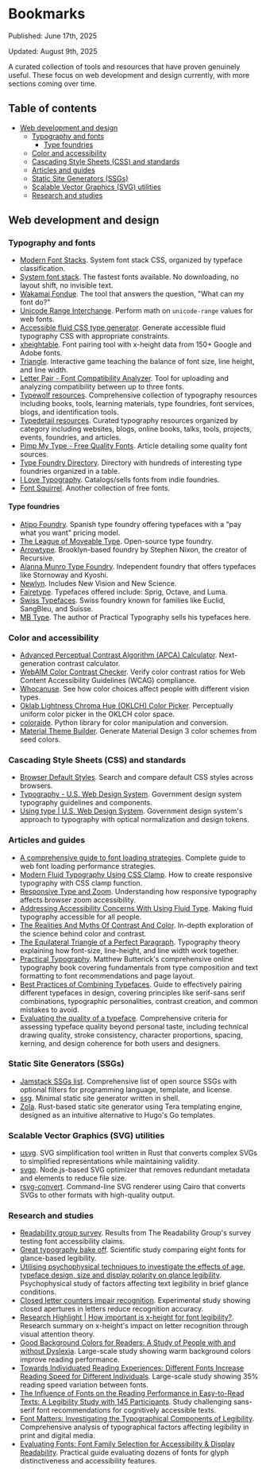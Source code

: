 # Bookmarks

Published: June 17th, 2025

Updated: August 9th, 2025

A curated collection of tools and resources that have proven genuinely
useful. These focus on web development and design currently, with more
sections coming over time.

## Table of contents

<!-- mtoc-start -->

- [Web development and design](#web-development-and-design)
  - [Typography and fonts](#typography-and-fonts)
    - [Type foundries](#type-foundries)
  - [Color and accessibility](#color-and-accessibility)
  - [Cascading Style Sheets (CSS) and standards](#cascading-style-sheets-css-and-standards)
  - [Articles and guides](#articles-and-guides)
  - [Static Site Generators (SSGs)](#static-site-generators-ssgs)
  - [Scalable Vector Graphics (SVG) utilities](#scalable-vector-graphics-svg-utilities)
  - [Research and studies](#research-and-studies)

<!-- mtoc-end -->

## Web development and design

### Typography and fonts

- [Modern Font Stacks](https://modernfontstacks.com). System font stack
  CSS, organized by typeface classification.
- [System font stack](https://systemfontstack.com). The fastest fonts
  available. No downloading, no layout shift, no invisible text.
- [Wakamai Fondue](https://wakamaifondue.com/). The tool that answers
  the question, "What can my font do?"
- [Unicode Range Interchange](https://www.zachleat.com/unicode-range-interchange).
  Perform math on `unicode-range` values for web fonts.
- [Accessible fluid CSS type generator](https://fluid.style/). Generate
  accessible fluid typography CSS with appropriate constraints.
- [xheightable](https://www.xheightable.com/app/).
  Font pairing tool with x-height data from 150+ Google and Adobe
  fonts.
- [Triangle](https://betterwebtype.com/triangle/). Interactive game
  teaching the balance of font size, line height, and line width.
- [Letter Pair - Font Compatibility
  Analyzer](https://letter-pair.vercel.app/analyze). Tool for uploading
  and analyzing compatibility between up to three fonts.
- [Typewolf resources](https://typewolf.com/resources). Comprehensive
  collection of typography resources including books, tools, learning
  materials, type foundries, font services, blogs, and identification
  tools.
- [Typedetail resources](https://typedetail.com/resources). Curated
  typography resources organized by category including websites, blogs,
  online books, talks, tools, projects, events, foundries, and articles.
- [Pimp My Type - Free Quality
  Fonts](https://pimpmytype.com/free-quality-fonts/). Article detailing
  some quality font sources.
- [Type Foundry Directory](https://typefoundry.directory/). Directory
  with hundreds of interesting type foundries organized in a table.
- [I Love Typography](https://fonts.ilovetypography.com/).
  Catalogs/sells fonts from indie foundries.
- [Font Squirrel](https://www.fontsquirrel.com/). Another collection of
  free fonts.

#### Type foundries

- [Atipo Foundry](https://www.atipofoundry.com/). Spanish type foundry
  offering typefaces with a "pay what you want" pricing model.
- [The League of Moveable
  Type](https://www.theleagueofmoveabletype.com/). Open-source type
  foundry.
- [Arrowtype](https://www.arrowtype.com/). Brooklyn-based foundry by
  Stephen Nixon, the creator of Recursive.
- [Alanna Munro Type Foundry](https://www.alannamunro.com/). Independent
  foundry that offers typefaces like Stornoway and Kyoshi.
- [Newlyn](https://newlyn.com/). Includes New Vision and New Science.
- [Fairetype](https://www.fairetype.com/). Typefaces offered include:
  Sprig, Octave, and Luma.
- [Swiss Typefaces](https://www.swisstypefaces.com/). Swiss foundry
  known for families like Euclid, SangBleu, and Suisse.
- [MB Type](https://mbtype.com/). The author of Practical Typography
  sells his typefaces here.

### Color and accessibility

- [Advanced Perceptual Contrast Algorithm (APCA) Calculator](https://apcacontrast.com).
  Next-generation contrast calculator.
- [WebAIM Color Contrast Checker](https://webaim.org/resources/contrastchecker/).
  Verify color contrast ratios for Web Content Accessibility Guidelines (WCAG) compliance.
- [Whocanuse](https://www.whocanuse.com). See how color choices affect
  people with different vision types.
- [Oklab Lightness Chroma Hue (OKLCH) Color Picker](https://oklch.com).
  Perceptually uniform color picker in the OKLCH color space.
- [coloraide](https://github.com/facelessuser/coloraide). Python
  library for color manipulation and conversion.
- [Material Theme Builder](https://material-foundation.github.io/material-theme-builder/).
  Generate Material Design 3 color schemes from seed colors.

### Cascading Style Sheets (CSS) and standards

- [Browser Default Styles](https://browserdefaultstyles.com/). Search
  and compare default CSS styles across browsers.
- [Typography - U.S. Web Design System](https://designsystem.digital.gov/components/typography).
  Government design system typography guidelines and components.
- [Using type | U.S. Web Design System](https://designsystem.digital.gov/design-tokens/typesetting/overview/).
  Government design system's approach to typography with optical
  normalization and design tokens.

### Articles and guides

- [A comprehensive guide to font loading strategies](https://www.zachleat.com/web/comprehensive-webfonts/).
  Complete guide to web font loading performance strategies.
- [Modern Fluid Typography Using CSS Clamp](https://www.smashingmagazine.com/2022/01/modern-fluid-typography-css-clamp/).
  How to create responsive typography with CSS clamp function.
- [Responsive Type and Zoom](https://adrianroselli.com/2019/12/responsive-type-and-zoom.html).
  Understanding how responsive typography affects browser zoom
  accessibility.
- [Addressing Accessibility Concerns With Using Fluid Type](https://www.smashingmagazine.com/2023/11/addressing-accessibility-concerns-fluid-type/).
  Making fluid typography accessible for all people.
- [The Realities And Myths Of Contrast And Color](https://www.smashingmagazine.com/2022/09/realities-myths-contrast-color/).
  In-depth exploration of the science behind color and contrast.
- [The Equilateral Triangle of a Perfect Paragraph](https://css-tricks.com/equilateral-triangle-perfect-paragraph/).
  Typography theory explaining how font-size, line-height, and line
  width work together.
- [Practical Typography](https://practicaltypography.com). Matthew
  Butterick's comprehensive online typography book covering fundamentals
  from type composition and text formatting to font recommendations and
  page layout.
- [Best Practices of Combining
  Typefaces](https://www.smashingmagazine.com/2011/11/best-practices-of-combining-typefaces/).
  Guide to effectively pairing different typefaces in design, covering
  principles like serif-sans serif combinations, typographic
  personalities, contrast creation, and common mistakes to avoid.
- [Evaluating the quality of a
  typeface](https://kupferschrift.de/cms/2018/08/evaluating-the-quality-of-a-typeface/).
  Comprehensive criteria for assessing typeface quality beyond personal
  taste, including technical drawing quality, stroke consistency,
  character proportions, spacing, kerning, and design coherence for both
  users and designers.

### Static Site Generators (SSGs)

- [Jamstack SSGs list](https://jamstack.org/generators/). Comprehensive
  list of open source SSGs with optional filters for programming language,
  template, and license.
- [ssg](https://romanzolotarev.com/ssg.html). Minimal static site
  generator written in shell.
- [Zola](https://www.getzola.org). Rust-based static site generator
  using Tera templating engine, designed as an intuitive alternative to
  Hugo's Go templates.

### Scalable Vector Graphics (SVG) utilities

- [usvg](https://github.com/linebender/resvg/tree/main/crates/usvg). SVG
  simplification tool written in Rust that converts complex SVGs to
  simplified representations while maintaining validity.
- [svgo](https://github.com/svg/svgo). Node.js-based SVG optimizer that
  removes redundant metadata and elements to reduce file size.
- [rsvg-convert](https://github.com/GNOME/librsvg/blob/main/rsvg-convert.rst).
  Command-line SVG renderer using Cairo that converts SVGs to other
  formats with high-quality output.

### Research and studies

- [Readability group survey](https://github.com/thibaudcolas/readability-group-survey).
  Results from The Readability Group's survey testing font
  accessibility claims.
- [Great typography bake off](https://readabilitymatters.org/articles/the-great-typography-bake-off).
  Scientific study comparing eight fonts for glance-based legibility.
- [Utilising psychophysical techniques to investigate the effects of age,
  typeface design, size and display polarity on glance legibility](https://www.tandfonline.com/doi/full/10.1080/00140139.2015.1137637).
  Psychophysical study of factors affecting text legibility in brief
  glance conditions.
- [Closed letter counters impair recognition](https://www.sciencedirect.com/science/article/abs/pii/S0003687022000321).
  Experimental study showing closed apertures in letters reduce recognition accuracy.
- [Research Highlight | How important is x-height for font legibility?](https://readabilitymatters.org/articles/research-highlight-how-important-is-x-height-for-font-legibility).
  Research summary on x-height's impact on letter recognition through visual
  attention theory.
- [Good Background Colors for Readers: A Study of People with and without Dyslexia](https://www.cs.cmu.edu/~jbigham/pubs/pdfs/2017/colors.pdf).
  Large-scale study showing warm background colors improve reading performance.
- [Towards Individuated Reading Experiences: Different Fonts Increase Reading
  Speed for Different Individuals](https://dl.acm.org/doi/10.1145/3502222).
  Large-scale study showing 35% reading speed variation between fonts.
- [The Influence of Fonts on the Reading Performance in Easy-to-Read Texts:
  A Legibility Study with 145 Participants](https://direct.mit.edu/desi/article-abstract/39/3/30/116623/The-Influence-of-Fonts-on-the-Reading-Performance).
  Study challenging sans-serif font recommendations for cognitively
  accessible texts.
- [Font Matters: Investigating the Typographical Components of
  Legibility](https://rsisinternational.org/journals/ijriss/articles/font-matters-investigating-the-typographical-components-of-legibility/).
  Comprehensive analysis of typographical factors affecting legibility
  in print and digital media.
- [Evaluating Fonts: Font Family Selection for Accessibility & Display
  Readability](https://www.researchgate.net/publication/338149302_Evaluating_Fonts_Font_Family_Selection_for_Accessibility_Display_Readability).
  Practical guide evaluating dozens of fonts for glyph distinctiveness and
  accessibility features.
